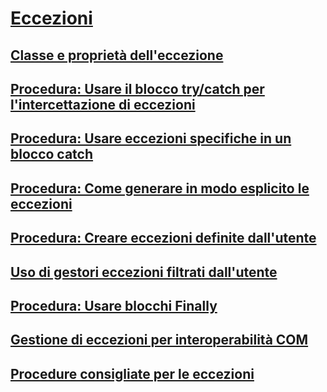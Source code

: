 # [Eccezioni](index.md)
## [Classe e proprietà dell'eccezione](exception-class-and-properties.md)
## [Procedura: Usare il blocco try/catch per l'intercettazione di eccezioni](how-to-use-the-try-catch-block-to-catch-exceptions.md)
## [Procedura: Usare eccezioni specifiche in un blocco catch](how-to-use-specific-exceptions-in-a-catch-block.md)
## [Procedura: Come generare in modo esplicito le eccezioni](how-to-explicitly-throw-exceptions.md)
## [Procedura: Creare eccezioni definite dall'utente](how-to-create-user-defined-exceptions.md)
## [Uso di gestori eccezioni filtrati dall'utente](using-user-filtered-exception-handlers.md)
## [Procedura: Usare blocchi Finally](how-to-use-finally-blocks.md)
## [Gestione di eccezioni per interoperabilità COM](handling-com-interop-exceptions.md)
## [Procedure consigliate per le eccezioni](best-practices-for-exceptions.md)
